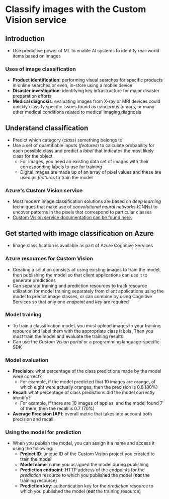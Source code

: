 # Classify images with the Custom Vision service

## Introduction

- Use predictive power of ML to enable AI systems to identify real-world items based on images

### Uses of image classification

- **Product identification**: performing visual searches for specific products in online searches or even, in-store using a mobile device
- **Disaster investigation**: identifying key infrastructure for major disaster preparation efforts
- **Medical diagnosis**: evaluating images from X-ray or MRI devices could quickly classify specific issues found as cancerous tumors, or many other medical conditions related to medical imaging diagnosis

## Understand classification

- Predict which category (*class*) something belongs to
- Use a set of quantifiable inputs (*features*) to calculate probability for each possible class and predict a *label* that indicates the most likely class for the object
    - For images, you need an existing data set of images with their corresponding labels to use for training
    - Digital images are made up of an array of pixel values and these are used as *features* to train the model

### Azure's Custom Vision service

- Most modern image classification solutions are based on *deep learning* techniques that make use of *convolutional neural networks* (CNNs) to uncover patterns in the pixels that correspond to particular classes
- [Custom Vision service documentation can be found here.](https://learn.microsoft.com/en-us/azure/cognitive-services/custom-vision-service)

## Get started with image classification on Azure

- Image classification is available as part of Azure Cognitive Services

### Azure resources for Custom Vision

- Creating a solution consists of using existing images to train the model, then publishing the model so that client applications can use it to generate predictions
- Can separate training and prediction resources to track resource utilization for model training separately from client applications using the model to predict image classes, or can combine by using Cognitive Services so that only one *endpoint* and *key* are required

### Model training

- To train a classification model, you must upload images to your training resource and label them with the appropriate class labels. Then you must train the model and evaluate the training results
- Can use the *Custom Vision portal* or a programming language-specific SDK

### Model evaluation

- **Precision**: what percentage of the class predictions made by the model were correct? 
    - For example, if the model predicted that 10 images are orange, of which eight were actually oranges, then the precision is 0.8 (80%)
- **Recall**: what percentage of class predictions did the model correctly identify? 
    - For example, if there are 10 images of apples, and the model found 7 of them, then the recall is 0.7 (70%)
- **Average Precision (AP)**: overall metric that takes into account both precision and recall

### Using the model for prediction

- When you publish the model, you can assign it a name and access it using the following:
    - **Project ID**: unique ID of the Custom Vision project you created to train the model
    - **Model name**: name you assigned the model during publishing
    - **Prediction endpoint**: HTTP address of the endpoints for the *prediction* resource to which you published the model (***not*** the training resource)
    - **Prediction key**: authentication key for the *prediction* resource to which you published the model (***not*** the training resource)